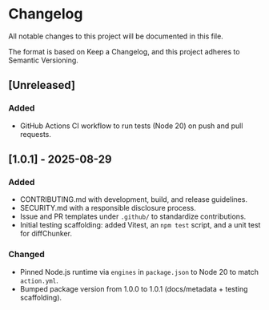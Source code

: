 # Changelog

All notable changes to this project will be documented in this file.

The format is based on Keep a Changelog, and this project adheres to Semantic Versioning.

## [Unreleased]
### Added
- GitHub Actions CI workflow to run tests (Node 20) on push and pull requests.

## [1.0.1] - 2025-08-29
### Added
- CONTRIBUTING.md with development, build, and release guidelines.
- SECURITY.md with a responsible disclosure process.
- Issue and PR templates under `.github/` to standardize contributions.
- Initial testing scaffolding: added Vitest, an `npm test` script, and a unit test for diffChunker.

### Changed
- Pinned Node.js runtime via `engines` in `package.json` to Node 20 to match `action.yml`.
- Bumped package version from 1.0.0 to 1.0.1 (docs/metadata + testing scaffolding).
